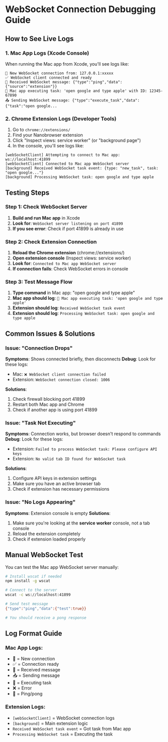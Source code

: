 # WebSocket Connection Debugging Guide

## How to See Live Logs

### 1. Mac App Logs (Xcode Console)
When running the Mac app from Xcode, you'll see logs like:
```
🔗 New WebSocket connection from: 127.0.0.1:xxxxx
✅ WebSocket client connected and ready
📨 Received WebSocket message: {"type":"ping","data":{"source":"extension"}}
🚀 Mac app executing task: 'open google and type apple' with ID: 12345-67890
📤 Sending WebSocket message: {"type":"execute_task","data":{"task":"open google...
```

### 2. Chrome Extension Logs (Developer Tools)
1. Go to `chrome://extensions/`
2. Find your Nanobrowser extension
3. Click "Inspect views: service worker" (or "background page")
4. In the console, you'll see logs like:
```
[webSocketClient] Attempting to connect to Mac app: ws://localhost:41899
[webSocketClient] Connected to Mac app WebSocket server
[background] Received WebSocket task event: {type: "new_task", task: "open google..."}
[background] Processing WebSocket task: open google and type apple
```

## Testing Steps

### Step 1: Check WebSocket Server
1. **Build and run Mac app** in Xcode
2. **Look for**: `WebSocket server listening on port 41899`
3. **If you see error**: Check if port 41899 is already in use

### Step 2: Check Extension Connection
1. **Reload the Chrome extension** (chrome://extensions/)
2. **Open extension console** (Inspect views: service worker)  
3. **Look for**: `Connected to Mac app WebSocket server`
4. **If connection fails**: Check WebSocket errors in console

### Step 3: Test Message Flow
1. **Type command** in Mac app: "open google and type apple"
2. **Mac app should log**: `🚀 Mac app executing task: 'open google and type apple'`
3. **Extension should log**: `Received WebSocket task event`
4. **Extension should log**: `Processing WebSocket task: open google and type apple`

## Common Issues & Solutions

### Issue: "Connection Drops"
**Symptoms**: Shows connected briefly, then disconnects
**Debug**: Look for these logs:
- Mac: `❌ WebSocket client connection failed`
- Extension: `WebSocket connection closed: 1006`

**Solutions**:
1. Check firewall blocking port 41899
2. Restart both Mac app and Chrome
3. Check if another app is using port 41899

### Issue: "Task Not Executing"
**Symptoms**: Connection works, but browser doesn't respond to commands
**Debug**: Look for these logs:
- Extension: `Failed to process WebSocket task: Please configure API keys`
- Extension: `No valid tab ID found for WebSocket task`

**Solutions**:
1. Configure API keys in extension settings
2. Make sure you have an active browser tab
3. Check if extension has necessary permissions

### Issue: "No Logs Appearing"
**Symptoms**: Extension console is empty
**Solutions**:
1. Make sure you're looking at the **service worker** console, not a tab console
2. Reload the extension completely
3. Check if extension loaded properly

## Manual WebSocket Test

You can test the Mac app WebSocket server manually:
```bash
# Install wscat if needed
npm install -g wscat

# Connect to the server
wscat -c ws://localhost:41899

# Send test message
{"type":"ping","data":{"test":true}}

# You should receive a pong response
```

## Log Format Guide

### Mac App Logs:
- 🔗 = New connection
- ✅ = Connection ready  
- 📨 = Received message
- 📤 = Sending message
- 🚀 = Executing task
- ❌ = Error
- 🏓 = Ping/pong

### Extension Logs:
- `[webSocketClient]` = WebSocket connection logs
- `[background]` = Main extension logic
- `Received WebSocket task event` = Got task from Mac app
- `Processing WebSocket task` = Executing the task